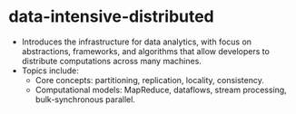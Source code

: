 # data-intensive-distributed
- Introduces the infrastructure for data analytics, with focus on abstractions, frameworks, and algorithms that allow developers to distribute computations across many machines.
- Topics include:
    - Core concepts: partitioning, replication, locality, consistency.
    - Computational models: MapReduce, dataflows, stream processing, bulk-synchronous parallel.
